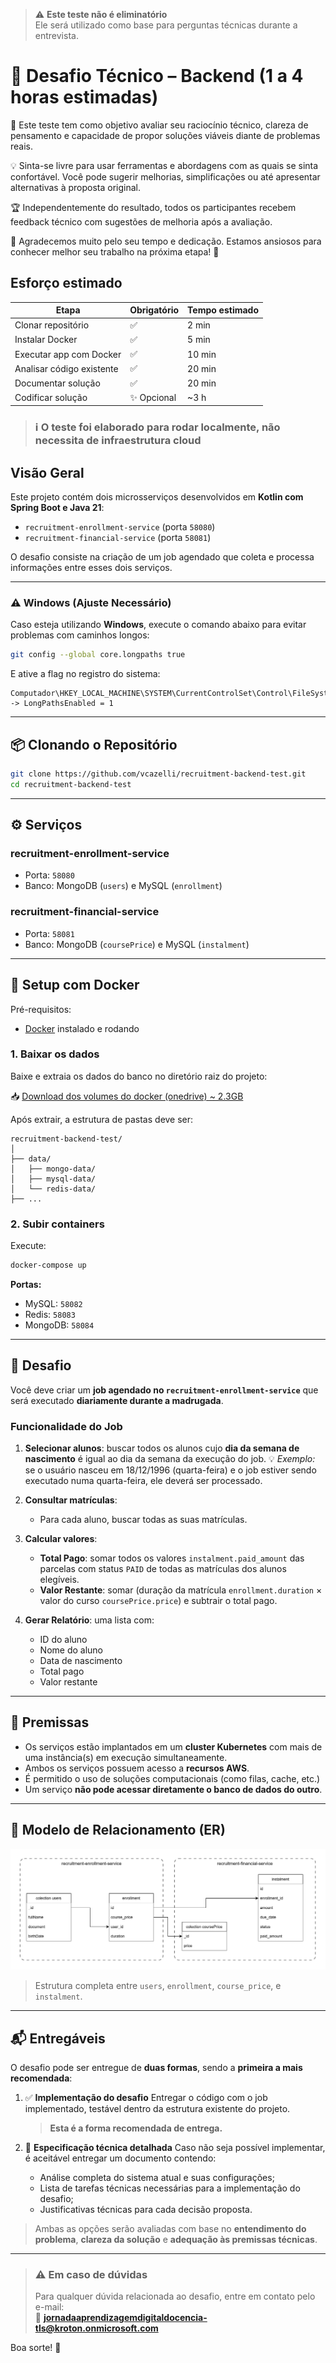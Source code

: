 > ⚠️ **Este teste não é eliminatório**  
> Ele será utilizado como base para perguntas técnicas durante a entrevista.

# 🧪 Desafio Técnico – Backend (1 a 4 horas estimadas)

🎯 Este teste tem como objetivo avaliar seu raciocínio técnico, clareza de pensamento e capacidade de propor soluções viáveis diante de problemas reais.

💡 Sinta-se livre para usar ferramentas e abordagens com as quais se sinta confortável. Você pode sugerir melhorias, simplificações ou até apresentar alternativas à proposta original.

🏆 Independentemente do resultado, todos os participantes recebem feedback técnico com sugestões de melhoria após a avaliação.

🙏 Agradecemos muito pelo seu tempo e dedicação.  Estamos ansiosos para conhecer melhor seu trabalho na próxima etapa! 🚀


## Esforço estimado 

| Etapa                     | Obrigatório | Tempo estimado |
| ------------------------- | ----------- | -------------- |
| Clonar repositório        | ✅           | 2 min          |
| Instalar Docker           | ✅           | 5 min          |
| Executar app com Docker   | ✅           | 10 min         |
| Analisar código existente | ✅           | 20 min         |
| Documentar solução        | ✅           | 20 min         |
| Codificar solução         | ✨ Opcional  | \~3 h          |


> ###  ℹ️ O teste foi elaborado para rodar localmente, não necessita de infraestrutura cloud

## Visão Geral

Este projeto contém dois microsserviços desenvolvidos em **Kotlin com Spring Boot e Java 21**:

* `recruitment-enrollment-service` (porta `58080`)
* `recruitment-financial-service` (porta `58081`)

O desafio consiste na criação de um job agendado que coleta e processa informações entre esses dois serviços.

---

### ⚠️ Windows (Ajuste Necessário)

Caso esteja utilizando **Windows**, execute o comando abaixo para evitar problemas com caminhos longos:

```bash
git config --global core.longpaths true
```

E ative a flag no registro do sistema:

```
Computador\HKEY_LOCAL_MACHINE\SYSTEM\CurrentControlSet\Control\FileSystem -> LongPathsEnabled = 1
```
---

## 📦 Clonando o Repositório

```bash
git clone https://github.com/vcazelli/recruitment-backend-test.git
cd recruitment-backend-test
```

---

## ⚙️ Serviços

### recruitment-enrollment-service

* Porta: `58080`
* Banco: MongoDB (`users`) e MySQL (`enrollment`)

### recruitment-financial-service

* Porta: `58081`
* Banco: MongoDB (`coursePrice`) e MySQL (`instalment`)

---

## 🐳 Setup com Docker

Pré-requisitos:

* [Docker](https://www.docker.com/) instalado e rodando

### 1. Baixar os dados

Baixe e extraia os dados do banco no diretório raiz do projeto:

📥 [Download dos volumes do docker (onedrive) ~ 2.3GB](https://kroton-my.sharepoint.com/:u:/g/personal/vinicius_c_ferreira_kroton_com_br/EbFLyYBAFl5BjH-jGpJ6V7QBmW5UTZPs2qSS3KnG9zonWA)

Após extrair, a estrutura de pastas deve ser:

```
recruitment-backend-test/
│
├── data/
│   ├── mongo-data/
│   ├── mysql-data/
│   └── redis-data/
├── ...
```

### 2. Subir containers

Execute:

```bash
docker-compose up
```

**Portas:**

* MySQL: `58082`
* Redis: `58083`
* MongoDB: `58084`

---

## 🧪 Desafio

Você deve criar um **job agendado no `recruitment-enrollment-service`** que será executado **diariamente durante a madrugada**.

### Funcionalidade do Job

1. **Selecionar alunos**: buscar todos os alunos cujo **dia da semana de nascimento** é igual ao dia da semana da execução do job. 💡 *Exemplo:* se o usuário nasceu em 18/12/1996 (quarta-feira) e o job estiver sendo executado numa quarta-feira, ele deverá ser processado.


2. **Consultar matrículas**:

   * Para cada aluno, buscar todas as suas matrículas.

3. **Calcular valores**:

   * **Total Pago**: somar todos os valores `instalment.paid_amount` das parcelas com status `PAID` de todas as matrículas dos alunos elegíveis.
   * **Valor Restante**: somar (duração da matrícula `enrollment.duration` × valor do curso `coursePrice.price`) e subtrair o total pago.

4. **Gerar Relatório**: uma lista com:

   * ID do aluno
   * Nome do aluno
   * Data de nascimento
   * Total pago
   * Valor restante

---

## 🧩 Premissas

* Os serviços estão implantados em um **cluster Kubernetes** com mais de uma instância(s) em execução simultaneamente.
* Ambos os serviços possuem acesso a **recursos AWS**.
* É permitido o uso de soluções computacionais (como filas, cache, etc.)
* Um serviço **não pode acessar diretamente o banco de dados do outro**.

---

## 📄 Modelo de Relacionamento (ER)

![Modelo ER](./docs/er-diagram.svg)

> Estrutura completa entre `users`, `enrollment`, `course_price`, e `instalment`.

---

## 📬 Entregáveis

O desafio pode ser entregue de **duas formas**, sendo a **primeira a mais recomendada**:

1. ✅ **Implementação do desafio**
   Entregar o código com o job implementado, testável dentro da estrutura existente do projeto.

   > **Esta é a forma recomendada de entrega.**

2. 📝 **Especificação técnica detalhada**
   Caso não seja possível implementar, é aceitável entregar um documento contendo:

   * Análise completa do sistema atual e suas configurações;
   * Lista de tarefas técnicas necessárias para a implementação do desafio;
   * Justificativas técnicas para cada decisão proposta.

> Ambas as opções serão avaliadas com base no **entendimento do problema**, **clareza da solução** e **adequação às premissas técnicas**.

---

> ### ⚠️ Em caso de dúvidas
> Para qualquer dúvida relacionada ao desafio, entre em contato pelo e-mail:  
> 📧 **jornadaaprendizagemdigitaldocencia-tls@kroton.onmicrosoft.com**


Boa sorte! 🚀